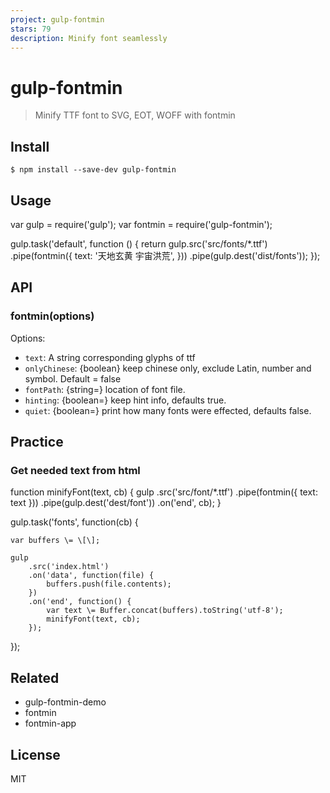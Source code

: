 ```yaml
---
project: gulp-fontmin
stars: 79
description: Minify font seamlessly
---
```


gulp-fontmin
============

> Minify TTF font to SVG, EOT, WOFF with fontmin

Install
-------

```
$ npm install --save-dev gulp-fontmin
```

Usage
-----

var gulp \= require('gulp');
var fontmin \= require('gulp-fontmin');

gulp.task('default', function () {
    return gulp.src('src/fonts/\*.ttf')
        .pipe(fontmin({
            text: '天地玄黄 宇宙洪荒',
        }))
        .pipe(gulp.dest('dist/fonts'));
});

API
---

### fontmin(options)

Options:

-   `text`: A string corresponding glyphs of ttf
-   `onlyChinese`: {boolean} keep chinese only, exclude Latin, number and symbol. Default = false
-   `fontPath`: {string=} location of font file.
-   `hinting`: {boolean=} keep hint info, defaults true.
-   `quiet`: {boolean=} print how many fonts were effected, defaults false.

Practice
--------

### Get needed text from html

function minifyFont(text, cb) {
    gulp
        .src('src/font/\*.ttf')
        .pipe(fontmin({
            text: text
        }))
        .pipe(gulp.dest('dest/font'))
        .on('end', cb);
}

gulp.task('fonts', function(cb) {

    var buffers \= \[\];

    gulp
        .src('index.html')
        .on('data', function(file) {
            buffers.push(file.contents);
        })
        .on('end', function() {
            var text \= Buffer.concat(buffers).toString('utf-8');
            minifyFont(text, cb);
        });

});

Related
-------

-   gulp-fontmin-demo
-   fontmin
-   fontmin-app

License
-------

MIT
